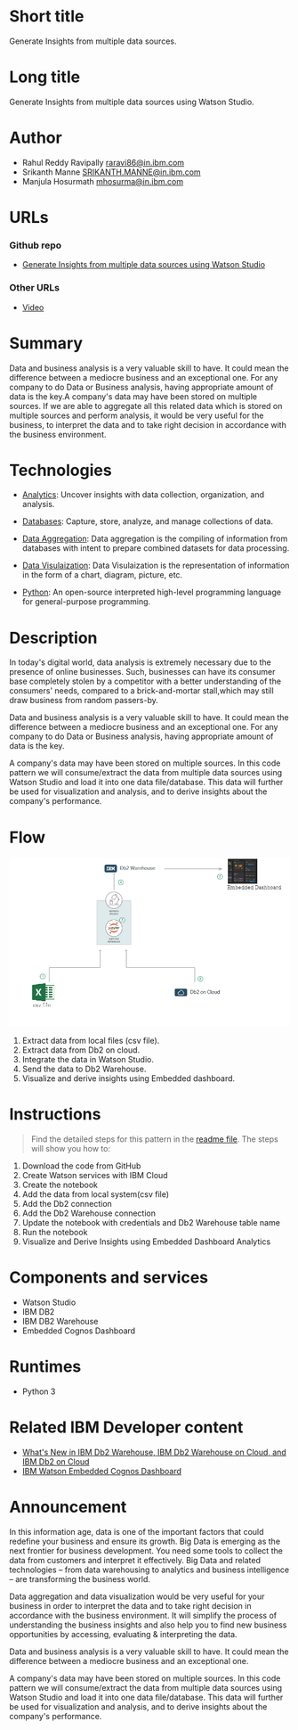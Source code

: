 # Short title

Generate Insights from multiple data sources.

# Long title

Generate Insights from multiple data sources using Watson Studio.

# Author

* Rahul Reddy Ravipally raravi86@in.ibm.com
* Srikanth Manne SRIKANTH.MANNE@in.ibm.com
* Manjula Hosurmath mhosurma@in.ibm.com

# URLs

### Github repo

* [Generate Insights from multiple data sources using Watson Studio](https://github.com/IBM/generate-insights-from-multiple-data-sources)

### Other URLs

* [Video](https://youtu.be/aA8wTWbmqSU)

# Summary

Data and business analysis is a very valuable skill to have. It could mean the difference between a mediocre business and an exceptional one. For any company to do Data or Business analysis, having appropriate amount of data is the key.A company's data may have been stored on multiple sources. If we are able to aggregate all this related data which is stored on multiple sources and perform analysis, it would be very useful for the business, to interpret the data and to take right decision in accordance with the business environment. 

# Technologies

* [Analytics](https://en.wikipedia.org/wiki/Analytics): Uncover insights with data collection, organization, and analysis.

* [Databases](https://www.ibm.com/analytics/us/en/db2/): Capture, store, analyze, and manage collections of data.

* [Data Aggregation](https://en.wikipedia.org/wiki/Data_aggregation): Data aggregation is the compiling of information from databases with intent to prepare combined datasets for data processing.

* [Data Visulaization](https://en.wikipedia.org/wiki/Data_visualization): Data Visulaization is the representation of information in the form of a chart, diagram, picture, etc.

* [Python](https://en.wikipedia.org/wiki/Python_(programming_language)): An open-source interpreted high-level programming language for general-purpose programming.

# Description

In today's digital world, data analysis is extremely necessary due to the presence of online businesses.
Such, businesses can have its consumer base completely stolen by a competitor with a better understanding of the consumers' needs,
compared to a brick-and-mortar stall,which may still draw business from random passers-by.

Data and business analysis is a very valuable skill to have. It could mean the difference between a mediocre business and an exceptional one. For any company to do Data or Business analysis, having appropriate amount of data is the key.

A company's data may have been stored on multiple sources. In this code pattern we will consume/extract the data from multiple data sources using Watson Studio and load it into one data file/database. This data will further be used for visualization and analysis, and to derive insights about the company's performance.

# Flow

![](doc/source/images/Architecture.png)

1. Extract data from local files (csv file).
2. Extract data from Db2 on cloud.
3. Integrate the data in Watson Studio.
4. Send the data to Db2 Warehouse.
5. Visualize and derive insights using Embedded dashboard.


# Instructions

> Find the detailed steps for this pattern in the [readme file](https://github.com/IBM/generate-insights-from-multiple-data-sources). The steps will show you how to:

1. Download the code from GitHub
2. Create Watson services with IBM Cloud
3. Create the notebook
4. Add the data from local system(csv file)
5. Add the Db2 connection
6. Add the Db2 Warehouse connection
7. Update the notebook with credentials and Db2 Warehouse table name
8. Run the notebook
9. Visualize and Derive Insights using Embedded Dashboard Analytics


# Components and services

* Watson Studio
* IBM DB2 
* IBM DB2 Warehouse
* Embedded Cognos Dashboard

# Runtimes

* Python 3

# Related IBM Developer content

* [What's New in IBM Db2 Warehouse, IBM Db2 Warehouse on Cloud, and IBM Db2 on Cloud](https://www-01.ibm.com/support/docview.wss?uid=swg21961758)
* [IBM Watson Embedded Cognos Dashboard](https://developer.ibm.com/data/cognos-dashboard/)

# Announcement

In this information age, data is one of the important factors that could redefine your business and ensure its growth.  Big Data is emerging as the next frontier for business development. You need some tools to collect the data from customers and interpret it effectively. Big Data and related technologies – from data warehousing to analytics and business intelligence  – are transforming the business world.

Data aggregation and data visualization would be very useful for your business in order to interpret the data and to take right decision in accordance with the business environment. It will simplify the process of understanding the business insights and also help you to find new business opportunities by accessing, evaluating & interpreting the data.

Data and business analysis is a very valuable skill to have. It could mean the difference between a mediocre business and an exceptional one. 

A company's data may have been stored on multiple sources. In this code pattern we will consume/extract the data from multiple data sources using Watson Studio and load it into one data file/database. This data will further be used for visualization and analysis, and to derive insights about the company's performance.
